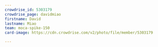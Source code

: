 ```yaml
---
crowdrise_id: 5303179
crowdrise_page: davidmiao
firstname: David
lastname: Miao
team: moca-spike-150
card-image: https://cdn.crowdrise.com/v2/photo/file/member/5303179

---
```

